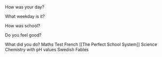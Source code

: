 How was your day?

What weekday is it?

How was school?

Do you feel good?

What did you do?
Maths
Test
French
[[The Perfect  School System]]
Science
Chemistry with pH values
Swedish
Fables
